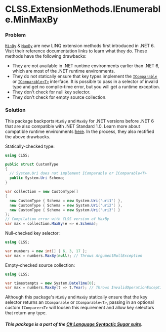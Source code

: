 ﻿# CLSS.ExtensionMethods.IEnumerable.MinMaxBy

### Problem

[`MinBy`](https://docs.microsoft.com/en-us/dotnet/api/system.linq.enumerable.minby) & [`MaxBy`](https://docs.microsoft.com/en-us/dotnet/api/system.linq.enumerable.maxby) are new LINQ extension methods first introduced in .NET 6. Visit their reference documentation links to learn what they do. These methods have the following drawbacks:

- They are not available in .NET runtime environments earlier than .NET 6, which are most of the .NET runtime environments.
- They do not statically ensure that key types implement the [`IComparable`](https://docs.microsoft.com/en-us/dotnet/api/system.icomparable) or [`IComparable<T>`](https://docs.microsoft.com/en-us/dotnet/api/system.icomparable-1) interface. It is possible to pass in a selector of invalid type and get no compile-time error, but you will get a runtime exception.
- They don't check for null key selector.
- They don't check for empty source collection.

### Solution

This package backports `MinBy` and `MaxBy` for .NET versions before .NET 6 that are also compatible with .NET Standard 1.0. Learn more about compatible runtime environments [here](https://dotnet.microsoft.com/en-us/platform/dotnet-standard#versions). In the process, they also rectified the above drawbacks.

Statically-checked type:

```csharp
using CLSS;

public struct CustomType
{
  // System.Uri does not implement IComparable or IComparable<T>
  public System.Uri Schema;
}

var collection = new CustomType[]
{
  new CustomType { Schema = new System.Uri("uri1") },
  new CustomType { Schema = new System.Uri("uri2") },
  new CustomType { Schema = new System.Uri("uri3") }
};
// Compilation error with CLSS version of MaxBy
var max = collection.MaxBy(e => e.Schema);
```

Null-checked key selector:

```csharp
using CLSS;

var numbers = new int[] { 6, 3, 17 };
var max = numbers.MaxBy(null); // Throws ArgumentNullException
```

Empty-checked source collection:
```csharp
using CLSS;

var timestampts = new System.DateTime[0];
var max = numbers.MaxBy(t => t.Year); // Throws InvalidOperationException
```

Although this package's `MinBy` and `MaxBy` statically ensure that the key selector returns an `IComparable` or `IComparable<T>`, passing in an optional custom `IComparer<T>` will loosen this requirement and allow key selectors that return any type. 

##### This package is a part of the [C# Language Syntactic Sugar suite](https://github.com/tonygiang/CLSS).